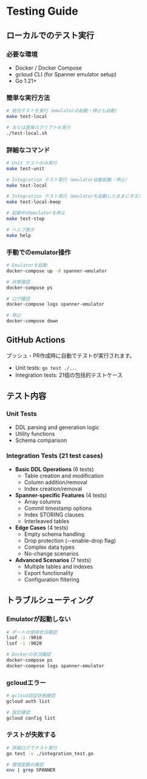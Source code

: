 # Testing Guide

## ローカルでのテスト実行

### 必要な環境

- Docker / Docker Compose
- gcloud CLI (for Spanner emulator setup)
- Go 1.21+

### 簡単な実行方法

```bash
# 統合テストを実行（emulatorの起動・停止も自動）
make test-local

# または直接スクリプトを実行
./test-local.sh
```

### 詳細なコマンド

```bash
# Unit テストのみ実行
make test-unit

# Integration テスト実行（emulator自動起動・停止）
make test-local

# Integration テスト実行（emulatorを起動したままにする）
make test-local-keep

# 起動中のemulatorを停止
make test-stop

# ヘルプ表示
make help
```

### 手動でのemulator操作

```bash
# Emulatorを起動
docker-compose up -d spanner-emulator

# 状態確認
docker-compose ps

# ログ確認
docker-compose logs spanner-emulator

# 停止
docker-compose down
```

## GitHub Actions

プッシュ・PR作成時に自動でテストが実行されます。

- Unit tests: `go test ./...`
- Integration tests: 21個の包括的テストケース

## テスト内容

### Unit Tests
- DDL parsing and generation logic
- Utility functions
- Schema comparison

### Integration Tests (21 test cases)
- **Basic DDL Operations** (6 tests)
  - Table creation and modification
  - Column addition/removal
  - Index creation/removal
- **Spanner-specific Features** (4 tests)
  - Array columns
  - Commit timestamp options
  - Index STORING clauses  
  - Interleaved tables
- **Edge Cases** (4 tests)
  - Empty schema handling
  - Drop protection (--enable-drop flag)
  - Complex data types
  - No-change scenarios
- **Advanced Scenarios** (7 tests)
  - Multiple tables and indexes
  - Export functionality
  - Configuration filtering

## トラブルシューティング

### Emulatorが起動しない

```bash
# ポートの使用状況確認
lsof -i :9010
lsof -i :9020

# Dockerの状況確認
docker-compose ps
docker-compose logs spanner-emulator
```

### gcloudエラー

```bash
# gcloud認証状態確認
gcloud auth list

# 設定確認
gcloud config list
```

### テストが失敗する

```bash
# 詳細ログでテスト実行
go test -v ./integration_test.go

# 環境変数の確認
env | grep SPANNER
```
